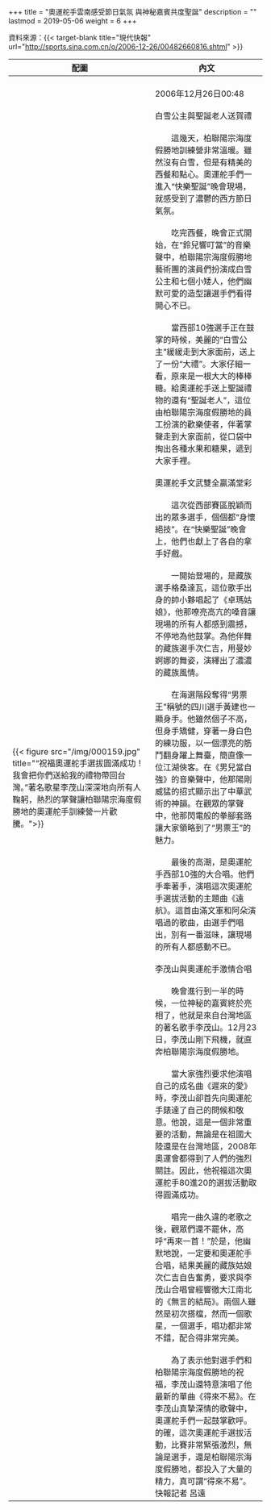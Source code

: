 +++
title = "奧運舵手雲南感受節日氣氛 與神秘嘉賓共度聖誕"
description = ""
lastmod = 2019-05-06
weight = 6
+++

資料來源：{{< target-blank title="現代快報" url="http://sports.sina.com.cn/o/2006-12-26/00482660816.shtml" >}}

配圖  | 內文 
--------------|-------
{{< figure src="/img/000159.jpg" title="“祝福奧運舵手選拔圓滿成功！我會把你們送給我的禮物帶回台灣。”著名歌星李茂山深深地向所有人鞠躬，熱烈的掌聲讓柏聯陽宗海度假勝地的奧運舵手訓練營一片歡騰。">}}|<br>2006年12月26日00:48<br><br>白雪公主與聖誕老人送賀禮<br><br>　　這幾天，柏聯陽宗海度假勝地訓練營非常溫暖。雖然沒有白雪，但是有精美的西餐和點心。奧運舵手們一進入“快樂聖誕”晚會現場，就感受到了濃鬱的西方節日氣氛。<br><br>　　吃完西餐，晚會正式開始，在“鈴兒響叮當”的音樂聲中，柏聯陽宗海度假勝地藝術團的演員們扮演成白雪公主和七個小矮人，他們幽默可愛的造型讓選手們看得開心不已。<br><br>　　當西部10強選手正在鼓掌的時候，美麗的“白雪公主”緩緩走到大家面前，送上了一份“大禮”。大家仔細一看，原來是一根大大的棒棒糖。給奧運舵手送上聖誕禮物的還有“聖誕老人”，這位由柏聯陽宗海度假勝地的員工扮演的歡樂使者，伴著掌聲走到大家面前，從口袋中掏出各種水果和糖果，遞到大家手裡。<br><br>奧運舵手文武雙全贏滿堂彩<br><br>　　這次從西部賽區脫穎而出的眾多選手，個個都“身懷絕技”。在“快樂聖誕”晚會上，他們也獻上了各自的拿手好戲。<br><br>　　一開始登場的，是藏族選手格桑達瓦，這位歌手出身的帥小夥唱起了《卓瑪姑娘》，他那嘹亮高亢的嗓音讓現場的所有人都感到震撼，不停地為他鼓掌。為他伴舞的藏族選手次仁吉，用曼妙婀娜的舞姿，演繹出了濃濃的藏族風情。<br><br>　　在海選階段奪得“男票王”稱號的四川選手黃建也一顯身手。他雖然個子不高，但身手矯健，穿著一身白色的練功服，以一個漂亮的筋鬥翻身躍上舞臺，簡直像一位江湖俠客。在《男兒當自強》的音樂聲中，他那陽剛威猛的招式顯示出了中華武術的神韻。在觀眾的掌聲中，他那閃電般的拳腳套路讓大家領略到了“男票王”的魅力。<br><br>　　最後的高潮，是奧運舵手西部10強的大合唱。他們手牽著手，演唱這次奧運舵手選拔活動的主題曲《遠航》。這首由滿文軍和阿朵演唱過的歌曲，由選手們唱出，別有一番滋味，讓現場的所有人都感動不已。<br><br>李茂山與奧運舵手激情合唱<br><br>　　晚會進行到一半的時候，一位神秘的嘉賓終於亮相了，他就是來自台灣地區的著名歌手李茂山。12月23日，李茂山剛下飛機，就直奔柏聯陽宗海度假勝地。<br><br>　　當大家強烈要求他演唱自己的成名曲《遲來的愛》時，李茂山卻首先向奧運舵手錶達了自己的問候和敬意。他說，這是一個非常重要的活動，無論是在祖國大陸還是在台灣地區，2008年奧運會都得到了人們的強烈關註。因此，他祝福這次奧運舵手80進20的選拔活動取得圓滿成功。<br><br>　　唱完一曲久違的老歌之後，觀眾們還不罷休，高呼“再來一首！”於是，他幽默地說，一定要和奧運舵手合唱，結果美麗的藏族姑娘次仁吉自告奮勇，要求與李茂山合唱曾經響徹大江南北的《無言的結局》。兩個人雖然是初次搭檔，然而一個歌星，一個選手，唱功都非常不錯，配合得非常完美。<br><br>　　為了表示他對選手們和柏聯陽宗海度假勝地的祝福，李茂山還特意演唱了他最新的單曲《得來不易》。在李茂山真摯深情的歌聲中，奧運舵手們一起鼓掌歡呼。的確，這次奧運舵手選拔活動，比賽非常緊張激烈，無論是選手，還是柏聯陽宗海度假勝地，都投入了大量的精力，真可謂“得來不易”。快報記者 呂遠
